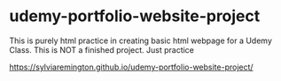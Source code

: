 # udemy-portfolio-website-project
This is purely html practice in creating basic html webpage for a Udemy Class. This is NOT a finished project. Just practice

https://sylviaremington.github.io/udemy-portfolio-website-project/
